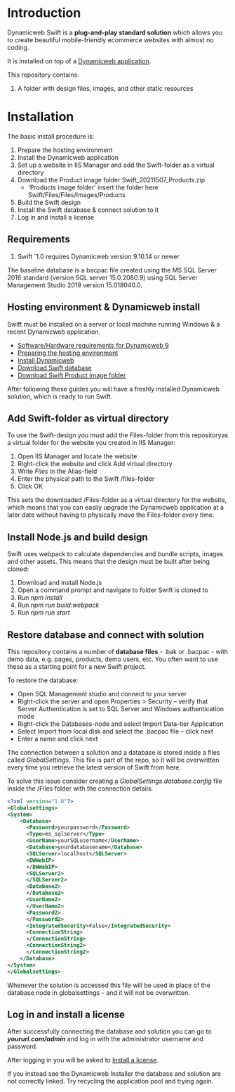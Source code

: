 
# Introduction  

Dynamicweb Swift is a **plug-and-play standard solution** which allows you to create beautiful mobile-friendly ecommerce websites with almost no coding.  

It is installed on top of a [Dynamicweb application](https://doc.dynamicweb.com/get-started/introduction).

This repository contains:

1. A folder with design files, images, and other static resources

# Installation

The basic install procedure is:

1. Prepare the hosting environment
2. Install the Dynamicweb application
3. Set up a website in IIS Manager and add the Swift-folder as a virtual directory
4. Download the Product image folder Swift_20211507_Products.zip
	- 'Products image folder' insert the folder here Swift/Files/Files/Images/Products
5. Build the Swift design
6. Install the Swift database & connect solution to it
7. Log in and install a license

## Requirements

1. Swift ´1.0 requires Dynamicweb version 9.10.14 or newer

 The baseline database is a bacpac file created using the MS SQL Server 2016 standard (version SQL server 15.0.2080.9) using SQL Server Management Studio 2019 version 15.018040.0.

## Hosting environment & Dynamicweb install

Swift must be installed on a server or local machine running Windows & a recent Dynamicweb application.

* [Software/Hardware requirements for Dynamicweb 9](https://doc.dynamicweb.com/get-started/introduction/requirements/requirements-dw9#2171)
* [Preparing the hosting environment](https://doc.dynamicweb.com/get-started/introduction/installation/hosting-environment "Preparing the hosting environment")
* [Install Dynamicweb](https://doc.dynamicweb.com/get-started/introduction/installation/installing-dynamicweb "Install Dynamicweb")
* [Download Swift database](https://doc.dynamicweb.com/Files/Files/Releases/Swift/Swift-1.0/Swift_All/Swift_20210831_Database.zip "Download Swift database")
* [Download Swift Product Image folder](https://doc.dynamicweb.com/Files/Files/Releases/Swift/Swift-1.0/Swift_All/Swift_20210831_DemoProductImages.zip "Download Swift Product Image folder")

After following these guides you will have a freshly installed Dynamicweb solution, which is ready to run Swift.


## Add Swift-folder as virtual directory

To use the Swift-design you must add the Files-folder from this repositoryas a virtual folder for the website you created in IIS Manager:

1. Open IIS Manager and locate the website
2. Right-click the website and click Add virtual directory
3. Write *Files* in the Alias-field
4. Enter the physical path to the Swift /files-folder
5. Click OK

This sets the downloaded /Files-folder as a virtual directory for the website, which means that you can easily upgrade the Dynamicweb application at a later date without having to physically move the Files-folder every time.

## Install Node.js and build design

Swift uses webpack to calculate dependencies and bundle scripts, images and other assets. This means that the design must be built after being cloned:

1. Download and install Node.js
2. Open a command prompt and navigate to folder Swift is cloned to
3. Run *npm install*
4. Run *npm run build:webpack*
5. Run *npm run start*

## Restore database and connect with solution

This repository contains a number of **database files** - .bak or .bacpac - with demo data, e.g. pages, products, demo users, etc.  You often want to use these as a starting point for a new Swift project.

To restore the database:

* Open SQL Management studio and connect to your server
* Right-click the server and open Properties > Security – verify that Server Authentication is set to SQL Server and Windows authentication mode
* Right-click the Databases-node and select Import Data-tier Application
* Select Import from local disk and select the .bacpac file – click next
* Enter a name and click next

The connection between a solution and a database is stored inside a files called *GlobalSettings*. This file is part of the repo, so it will be overwritten every time you retrieve the latest version of Swift from here.

To solve this issue consider creating a *GlobalSettings.database.config* file inside the /Files folder with the connection details:

```xml
<?xml version="1.0"?>
<Globalsettings>
<System>
    <Database>
      <Password>yourpassword</Password>
      <Type>ms_sqlserver</Type>
      <UserName>yourSQLusername</UserName>
      <Database>yourdatabasename</Database>
      <SQLServer>localhost</SQLServer>
      <DWWebIP>
      </DWWebIP>
      <SQLServer2>
      </SQLServer2>
      <Database2>
      </Database2>
      <UserName2>
      </UserName2>
      <Password2>
      </Password2>
      <IntegratedSecurity>False</IntegratedSecurity>
      <ConnectionString>
      </ConnectionString>
      <ConnectionString2>
      </ConnectionString2>
    </Database>
</System>
</Globalsettings>
```

Whenever the solution is accessed this file will be used in place of the database node in globalsettings – and it will not be overwritten.

## Log in and install a license

After successfully connecting the database and solution you can go to ***yoururl.com/admin*** and log in with the administrator username and password.

After logging in you will be asked to [Install a license](https://doc.dynamicweb.com/get-started/introduction/installation/installing-a-license "Install a license").  

If you instead see the Dynamicweb Installer the database and solution are not correctly linked. Try recycling the application pool and trying again.
